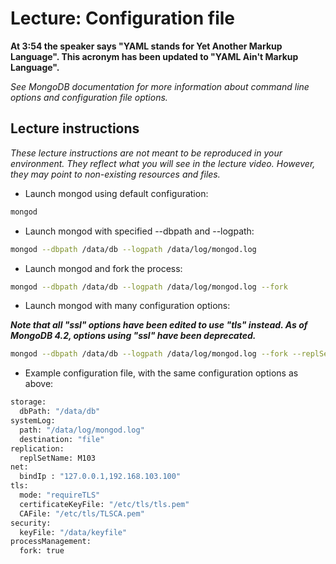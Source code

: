 # Lecture: Configuration file

**At 3:54 the speaker says "YAML stands for Yet Another Markup Language". This acronym has been updated to "YAML Ain't Markup Language".**

*See MongoDB documentation for more information about command line options and configuration file options.*

## Lecture instructions
*These lecture instructions are not meant to be reproduced in your environment. They reflect what you will see in the lecture video. However, they may point to non-existing resources and files.*

- Launch mongod using default configuration:
```bash
mongod
```

- Launch mongod with specified --dbpath and --logpath:
```bash
mongod --dbpath /data/db --logpath /data/log/mongod.log
```

- Launch mongod and fork the process:
```bash
mongod --dbpath /data/db --logpath /data/log/mongod.log --fork
```

- Launch mongod with many configuration options:

**_Note that all "ssl" options have been edited to use "tls" instead. As of MongoDB 4.2, options using "ssl" have been deprecated._**
```bash
mongod --dbpath /data/db --logpath /data/log/mongod.log --fork --replSet "M103" --keyFile /data/keyfile --bind_ip "127.0.0.1,192.168.103.100" --tlsMode requireTLS --tlsCAFile "/etc/tls/TLSCA.pem" --tlsCertificateKeyFile "/etc/tls/tls.pem"
```

- Example configuration file, with the same configuration options as above:

```bash
storage:
  dbPath: "/data/db"
systemLog:
  path: "/data/log/mongod.log"
  destination: "file"
replication:
  replSetName: M103
net:
  bindIp : "127.0.0.1,192.168.103.100"
tls:
  mode: "requireTLS"
  certificateKeyFile: "/etc/tls/tls.pem"
  CAFile: "/etc/tls/TLSCA.pem"
security:
  keyFile: "/data/keyfile"
processManagement:
  fork: true
```
